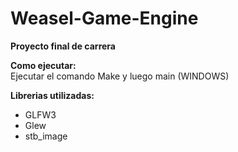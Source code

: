 # Weasel-Game-Engine
**Proyecto final de carrera**  

**Como ejecutar:**  
Ejecutar el comando Make y luego main (WINDOWS)

**Librerias utilizadas:**
- GLFW3
- Glew
- stb_image
